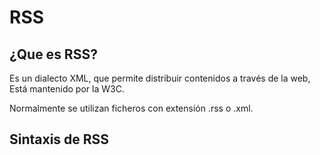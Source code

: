 # RSS
## ¿Que es RSS?
Es un dialecto XML, que permite distribuir contenidos a través de la web,
Está mantenido por la W3C.

Normalmente se utilizan ficheros con extensión .rss o .xml.
## Sintaxis de RSS